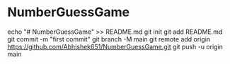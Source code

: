 # NumberGuessGame
echo "# NumberGuessGame" >> README.md
git init
git add README.md
git commit -m "first commit"
git branch -M main
git remote add origin https://github.com/Abhishek651/NumberGuessGame.git
git push -u origin main
                
